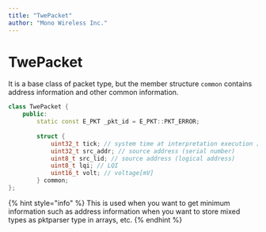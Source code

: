```yaml
---
title: "TwePacket"
author: "Mono Wireless Inc."
---
```


# TwePacket

It is a base class of packet type, but the member structure `common` contains address information and other common information.

```cpp
class TwePacket {
	public:
		static const E_PKT _pkt_id = E_PKT::PKT_ERROR;
		
		struct {
			uint32_t tick; // system time at interpretation execution [ms]
			uint32_t src_addr; // source address (serial number)
			uint8_t src_lid; // source address (logical address)
			uint8_t lqi; // LQI
			uint16_t volt; // voltage[mV]
		} common;
};
```

{% hint style="info" %}
This is used when you want to get minimum information such as address information when you want to store mixed types as pktparser type in arrays, etc.
{% endhint %}



